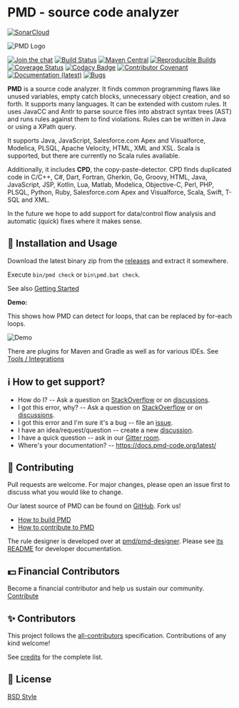 # PMD - source code analyzer

[![SonarCloud](https://sonarcloud.io/images/project_badges/sonarcloud-white.svg)](https://sonarcloud.io/summary/new_code?id=Ashayp_pmd)



![PMD Logo](https://raw.githubusercontent.com/pmd/pmd/pmd/7.0.x/docs/images/logo/pmd-logo-300px.png)

[![Join the chat](https://img.shields.io/gitter/room/pmd/pmd)](https://app.gitter.im/#/room/#pmd_pmd:gitter.im?utm_source=badge&utm_medium=badge&utm_campaign=pr-badge&utm_content=badge)
[![Build Status](https://github.com/pmd/pmd/workflows/build/badge.svg?branch=master)](https://github.com/pmd/pmd/actions)
[![Maven Central](https://maven-badges.herokuapp.com/maven-central/net.sourceforge.pmd/pmd/badge.svg)](https://maven-badges.herokuapp.com/maven-central/net.sourceforge.pmd/pmd)
[![Reproducible Builds](https://img.shields.io/badge/Reproducible_Builds-ok-green?labelColor=blue)](https://github.com/jvm-repo-rebuild/reproducible-central#net.sourceforge.pmd:pmd)
[![Coverage Status](https://coveralls.io/repos/github/pmd/pmd/badge.svg)](https://coveralls.io/github/pmd/pmd)
[![Codacy Badge](https://app.codacy.com/project/badge/Grade/ea550046a02344ec850553476c4aa2ca)](https://www.codacy.com/gh/pmd/pmd/dashboard?utm_source=github.com&amp;utm_medium=referral&amp;utm_content=pmd/pmd&amp;utm_campaign=Badge_Grade)
[![Contributor Covenant](https://img.shields.io/badge/Contributor%20Covenant-v2.0%20adopted-ff69b4.svg)](code_of_conduct.md) 
[![Documentation (latest)](https://img.shields.io/badge/docs-latest-green)](https://docs.pmd-code.org/latest/)
[![Bugs](https://sonarcloud.io/api/project_badges/measure?project=Ashayp_pmd&metric=bugs)](https://sonarcloud.io/summary/new_code?id=Ashayp_pmd)

**PMD** is a source code analyzer. It finds common programming flaws like unused variables, empty catch blocks,
unnecessary object creation, and so forth. It supports many languages. It can be extended with custom rules.
It uses JavaCC and Antlr to parse source files into abstract syntax trees (AST) and runs rules against them to find violations.
Rules can be written in Java or using a XPath query.

It supports Java, JavaScript, Salesforce.com Apex and Visualforce,
Modelica, PLSQL, Apache Velocity, HTML, XML and XSL.
Scala is supported, but there are currently no Scala rules available.

Additionally, it includes **CPD**, the copy-paste-detector. CPD finds duplicated code in
C/C++, C#, Dart, Fortran, Gherkin, Go, Groovy, HTML, Java, JavaScript, JSP, Kotlin, Lua, Matlab, Modelica,
Objective-C, Perl, PHP, PLSQL, Python, Ruby, Salesforce.com Apex and Visualforce, Scala, Swift, T-SQL and XML.

In the future we hope to add support for data/control flow analysis and automatic (quick) fixes where
it makes sense.

## 🚀 Installation and Usage

Download the latest binary zip from the [releases](https://github.com/pmd/pmd/releases/latest)
and extract it somewhere.

Execute `bin/pmd check` or `bin\pmd.bat check`.

See also [Getting Started](https://docs.pmd-code.org/latest/pmd_userdocs_installation.html)

**Demo:**

This shows how PMD can detect for loops, that can be replaced by for-each loops.

![Demo](docs/images/userdocs/pmd-demo.gif)

There are plugins for Maven and Gradle as well as for various IDEs.
See [Tools / Integrations](https://docs.pmd-code.org/latest/pmd_userdocs_tools.html)

## ℹ️ How to get support?

*   How do I? -- Ask a question on [StackOverflow](https://stackoverflow.com/questions/tagged/pmd)
    or on [discussions](https://github.com/pmd/pmd/discussions).
*   I got this error, why? -- Ask a question on [StackOverflow](https://stackoverflow.com/questions/tagged/pmd)
    or on [discussions](https://github.com/pmd/pmd/discussions).
*   I got this error and I'm sure it's a bug -- file an [issue](https://github.com/pmd/pmd/issues).
*   I have an idea/request/question -- create a new [discussion](https://github.com/pmd/pmd/discussions).
*   I have a quick question -- ask in our [Gitter room](https://app.gitter.im/#/room/#pmd_pmd:gitter.im).
*   Where's your documentation? -- <https://docs.pmd-code.org/latest/>

## 🤝 Contributing

Pull requests are welcome. For major changes, please open an issue first to discuss what you would like to change.

Our latest source of PMD can be found on [GitHub](https://github.com/pmd/pmd). Fork us!

*   [How to build PMD](BUILDING.md)
*   [How to contribute to PMD](CONTRIBUTING.md)

The rule designer is developed over at [pmd/pmd-designer](https://github.com/pmd/pmd-designer).
Please see [its README](https://github.com/pmd/pmd-designer#contributing) for
developer documentation.

## 💵 Financial Contributors

Become a financial contributor and help us sustain our community. [Contribute](https://opencollective.com/pmd/contribute)

## ✨ Contributors

This project follows the [all-contributors](https://github.com/all-contributors/all-contributors) specification.
Contributions of any kind welcome!

See [credits](docs/pages/pmd/projectdocs/credits.md) for the complete list.

## 📝 License

[BSD Style](LICENSE)
